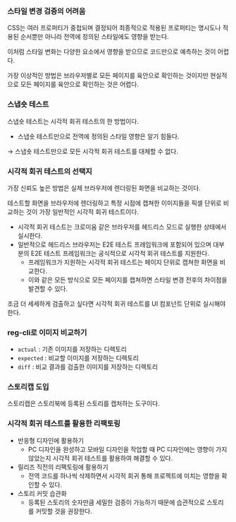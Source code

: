 ### 스타일 변경 검증의 어려움

CSS는 여러 프로퍼티가 중첩되며 결정되어 최종적으로 적용된 프로퍼티는 명시도나 적용된 순서뿐만 아니라 전역에 정의된 스타일에도 영향을 받는다.

이처럼 스타일 변화는 다양한 요소에서 영향을 받으므로 코드만으로 예측하는 것이 어렵다.

가장 이상적인 방법은 브라우저별로 모든 페이지를 육안으로 확인하는 것이지만 현실적으로 모든 페이지를 육안으로 확인하는 것은 어렵다.

### 스냅숏 테스트

스냅숏 테스트는 시각적 회귀 테스트의 한 방법이다.

- 스냅숏 테스트만으로 전역에 정의된 스타일 영향은 알기 힘들다.

→ 스냅숏 테스트만으로 모든 시각적 회귀 테스트를 대체할 수 없다.

### 시각적 회귀 테스트의 선택지

가장 신뢰도 높은 방법은 실제 브라우저에 렌더링된 화면을 비교하는 것이다.

테스트할 화면을 브라우저에 렌더링하고 특정 시점에 캡쳐한 이미지들을 픽셀 단위로 비교하는 것이 가장 일반적인 시각적 회귀 테스트이다.

- 시각적 회귀 테스트는 크로미움 같은 브라우저를 헤드리스 모드로 실행한 상태에서 실시한다.
- 일반적으로 헤드리스 브라우저는 E2E 테스트 프레임워크에 포함되어 있으며 대부분의 E2E 테스트 프레임워크는 공식적으로 시각적 회귀 테스트를 지원한다.
  - 프레임워크가 지원하는 시각적 회귀 테스트는 페이지 단위로 캡쳐한 화면을 비교한다.
  - 이와 같은 모든 방식으로 모든 페이지를 캡쳐하면 스타일 변경 전후의 차이점을 발견할 수 있다.

조금 더 세세하게 검출하고 싶다면 시각적 회귀 테스트를 UI 컴포넌트 단위로 실시해야 한다.

### reg-cli로 이미지 비교하기

- `actual` : 기존 이미지를 저장하는 디렉토리
- `expected` : 비교할 이미지를 저장하는 디렉토리
- `diff` : 비교 결과를 검출한 이미지를 저장하는 디렉토리

### 스토리캡 도입

스토리캡은 스토리북에 등록된 스토리를 캡처하는 도구이다.

### 시각적 회귀 테스트를 활용한 리팩토링

- 반응형 디자인에 활용하기
  - PC 디자인을 완성하고 모바일 디자인을 작업할 때 PC 디자인에는 영향이 가지 않았는지 시각적 회귀 테스트를 활용하여 해결할 수 있다.
- 릴리즈 직전의 리팩토링에 활용하기
  - 전역 코드를 하나씩 삭제하면서 시각적 회귀 통해 프로젝트에 미치는 영향을 확인할 수 있다.
- 스토리 커밋 습관화
  - 등록된 스토리의 숫자만큼 세밀한 검증이 가능하기 때문에 습관적으로 스토리를 커밋할 것을 권장한다.
